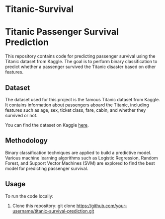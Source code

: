 # Titanic-Survival
# Titanic Passenger Survival Prediction

This repository contains code for predicting passenger survival using the Titanic dataset from Kaggle. The goal is to perform binary classification to predict whether a passenger survived the Titanic disaster based on other features.

## Dataset

The dataset used for this project is the famous Titanic dataset from Kaggle. It contains information about passengers aboard the Titanic, including features such as age, sex, ticket class, fare, cabin, and whether they survived or not.

You can find the dataset on Kaggle [here](https://www.kaggle.com/c/titanic/data).

## Methodology

Binary classification techniques are applied to build a predictive model. Various machine learning algorithms such as Logistic Regression, Random Forest, and Support Vector Machines (SVM) are explored to find the best model for predicting passenger survival.

## Usage

To run the code locally:

1. Clone this repository:
git clone https://github.com/your-username/titanic-survival-prediction.git

